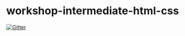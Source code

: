 # workshop-intermediate-html-css

[![Gitter](https://badges.gitter.im/Join%20Chat.svg)](https://gitter.im/imranismail/workshop-intermediate-html-css?utm_source=badge&utm_medium=badge&utm_campaign=pr-badge&utm_content=badge)